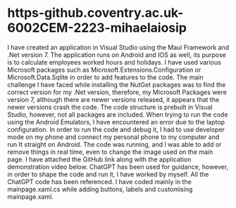 # https-github.coventry.ac.uk-6002CEM-2223-mihaelaiosip
I have created an application in Visual Studio using the Maui Framework and .Net version 7.
The application runs on Android and IOS as well, its purpose is to calculate employees worked hours and holidays. 
I have used various Microsoft packages such as Microsoft.Extensions.Configuration or Microsoft.Data.Sqlite in order to add features to the code.  The main challenge I have faced while installing the NutGet packages was to find the correct version for my .Net version, therefore, my Microsoft Packages were version 7, although there are newer versions released, it appears that the newer versions crash the code.
The code structure is prebuilt in Visual Studio, however, not all packages are included.
When trying to run the code using the Android Emulators, I have encountered an error due to the laptop configuration.
In order to run the code and debug it, I had to use developer mode on my phone and connect my personal phone to my computer and run It straight on Android.
The code was running, and I was able to add or remove things in real time, even to change the image used on the main page.
I have attached the GitHub link along with the application demonstration video below. 
ChatGPT has been used for guidance, however, in order to shape the code and run it, I have worked by myself. All the ChatGPT code has been referenced.
I have coded mainly in the mainpage.xaml.cs while adding buttons, labels and customising mainpage.xaml.
